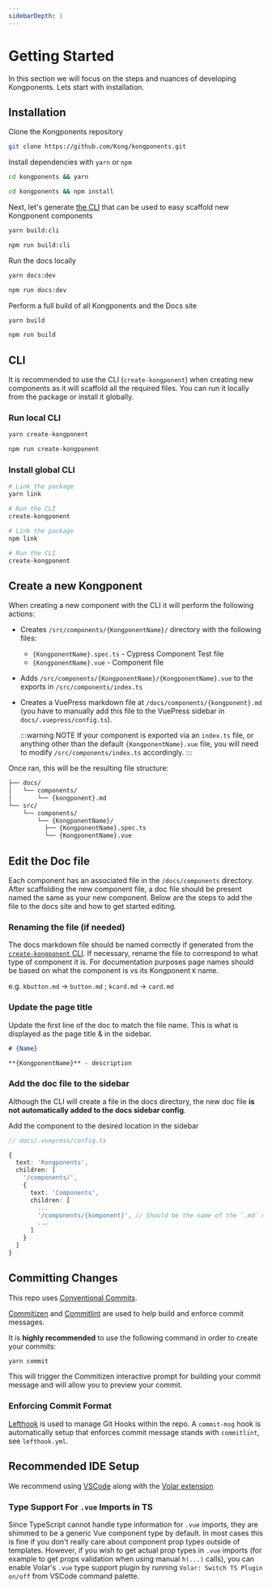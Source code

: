 ```yaml
---
sidebarDepth: 1
---
```


# Getting Started

In this section we will focus on the steps and nuances of developing Kongponents. Lets start with installation.

## Installation

Clone the Kongponents repository

```sh
git clone https://github.com/Kong/kongponents.git
```

Install dependencies with `yarn` or `npm`

<CodeGroup>
  <CodeGroupItem title="yarn" active>

  ```sh
  cd kongponents && yarn
  ```

  </CodeGroupItem>

  <CodeGroupItem title="npm">

  ```sh
  cd kongponents && npm install
  ```

  </CodeGroupItem>
</CodeGroup>

Next, let's generate [the CLI](#cli) that can be used to easy scaffold new Kongponent components

<CodeGroup>
  <CodeGroupItem title="yarn" active>

  ```sh
  yarn build:cli
  ```

  </CodeGroupItem>

  <CodeGroupItem title="npm">

  ```sh
  npm run build:cli
  ```

  </CodeGroupItem>
</CodeGroup>

Run the docs locally

<CodeGroup>
  <CodeGroupItem title="yarn" active>

  ```sh
  yarn docs:dev
  ```

  </CodeGroupItem>

  <CodeGroupItem title="npm">

  ```sh
  npm run docs:dev
  ```

  </CodeGroupItem>
</CodeGroup>

Perform a full build of all Kongponents and the Docs site

<CodeGroup>
  <CodeGroupItem title="yarn" active>

  ```sh
  yarn build
  ```

  </CodeGroupItem>

  <CodeGroupItem title="npm">

  ```sh
  npm run build
  ```

  </CodeGroupItem>
</CodeGroup>

## CLI

It is recommended to use the CLI (`create-kongponent`) when creating new components as it will scaffold all the required files. You can run it locally from the package or install it globally.

### Run local CLI

<CodeGroup>
  <CodeGroupItem title="yarn" active>

  ```sh
  yarn create-kongponent
  ```

  </CodeGroupItem>

  <CodeGroupItem title="npm">

  ```sh
  npm run create-kongponent
  ```

  </CodeGroupItem>
</CodeGroup>

### Install global CLI

<CodeGroup>
  <CodeGroupItem title="yarn" active>

  ```sh
  # Link the package
  yarn link

  # Run the CLI
  create-kongponent
  ```

  </CodeGroupItem>

  <CodeGroupItem title="npm">

  ```sh
  # Link the package
  npm link

  # Run the CLI
  create-kongponent
  ```

  </CodeGroupItem>
</CodeGroup>

## Create a new Kongponent

When creating a new component with the CLI it will perform the following actions:

- Creates `/src/components/{KongponentName}/` directory with the following files:
  - `{KongponentName}.spec.ts` - Cypress Component Test file
  - `{KongponentName}.vue` - Component file
- Adds `/src/components/{KongponentName}/{KongponentName}.vue` to the exports in `/src/components/index.ts`
- Creates a VuePress markdown file at `/docs/components/{kongponent}.md` (you have to manually add this file to the VuePress sidebar in `docs/.vuepress/config.ts`).

  :::warning NOTE
  If your component is exported via an `index.ts` file, or anything other than the default `{KongponentName}.vue` file, you will need to modify `/src/components/index.ts` accordingly.
  :::

Once ran, this will be the resulting file structure:

```bash
├── docs/
│   └── components/
│       └── {kongponent}.md
└── src/
    └── components/
        └── {KongponentName}/
          ├── {KongponentName}.spec.ts
          └── {KongponentName}.vue
```

## Edit the Doc file

Each component has an associated file in the `/docs/components` directory. After scaffolding the new component file, a doc file should be present named the same as your new component. Below are the steps to add the file to the docs site and how to get started editing.

### Renaming the file (if needed)

The docs markdown file should be named correctly if generated from the [`create-kongponent` CLI](#cli). If necessary, rename the file to correspond to what type of component it is. For documentation purposes page names should be based on what the component is vs its Kongponent `K` name.

e.g. `kbutton.md` &rarr; `button.md` ; `kcard.md` &rarr; `card.md`

### Update the page title

Update the first line of the doc to match the file name. This is what is displayed as the page title & in the sidebar.

```md
# {Name}

**{KongponentName}** - description
```

### Add the doc file to the sidebar

Although the CLI will create a file in the docs directory, the new doc file **is not automatically added to the docs sidebar config**.

Add the component to the desired location in the sidebar

```ts
// docs/.vuepress/config.ts

{
  text: 'Kongponents',
  children: [
    '/components/',
    {
      text: 'Components',
      children: [
        ...
        '/components/{komponent}', // Should be the name of the `.md` markdown file, without the extension
        ...
      ]
    }
  ]
}
```

## Committing Changes

This repo uses [Conventional Commits](https://www.conventionalcommits.org/en/v1.0.0/).

[Commitizen](https://github.com/commitizen/cz-cli) and [Commitlint](https://github.com/conventional-changelog/commitlint) are used to help build and enforce commit messages.

It is __highly recommended__ to use the following command in order to create your commits:

```sh
yarn commit
```

This will trigger the Commitizen interactive prompt for building your commit message and will allow you to preview your commit.

### Enforcing Commit Format

[Lefthook](https://github.com/evilmartians/lefthook) is used to manage Git Hooks within the repo. A `commit-msg` hook is automatically setup that enforces commit message stands with `commitlint`, see `lefthook.yml`.

## Recommended IDE Setup

We recommend using [VSCode](https://code.visualstudio.com/) along with the [Volar extension](https://marketplace.visualstudio.com/items?itemName=johnsoncodehk.volar)

### Type Support For `.vue` Imports in TS

Since TypeScript cannot handle type information for `.vue` imports, they are shimmed to be a generic Vue component type by default. In most cases this is fine if you don't really care about component prop types outside of templates. However, if you wish to get actual prop types in `.vue` imports (for example to get props validation when using manual `h(...)` calls), you can enable Volar's `.vue` type support plugin by running `Volar: Switch TS Plugin on/off` from VSCode command palette.
